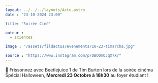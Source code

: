 ```yaml
---
layout: ../../../layouts/Actu.astro
date : "23-10-2024 23:00"

title: "Soirée Ciné"

auteur :
  - sciences

image : "/assets/fildactus/evenements/10-23-timarcha.jpg"

source : "https://www.instagram.com/p/DBOOmOJqX7X/"
---
```


🎃 Frissonnez avec Beetlejuice 1 de Tim Burton lors de la soirée cinéma Spécial Halloween, __Mercredi 23 Octobre à 18h30__ au foyer étudiant !